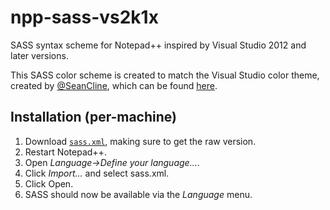 # npp-sass-vs2k1x
SASS syntax scheme for Notepad++ inspired by Visual Studio 2012 and later versions.

This SASS color scheme is created to match the Visual Studio color theme, created by [@SeanCline](https://github.com/SeanCline), which can be found [here](https://github.com/SeanCline/Npp-VS2012-Dark).

Installation (per-machine)
--------------------------
1. Download [`sass.xml`](https://raw.githubusercontent.com/TangMedia/npp-sass-vs2k1x/master/sass.xml), making sure to get the raw version.
2. Restart Notepad++.
3. Open *Language->Define your language...*.
4. Click *Import...* and select sass.xml.
5. Click Open.
6. SASS should now be available via the *Language* menu.
